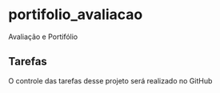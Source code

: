 # portifolio_avaliacao
Avaliação e Portifólio

## Tarefas

O controle das tarefas desse projeto será realizado no GitHub

